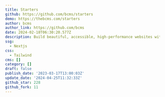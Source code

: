 ```yaml
---
title: Starters
github: https://github.com/bcms/starters
demo: https://thebcms.com/starters
author: bcms
author_link: https://github.com/bcms
date: 2024-02-18T06:30:20.577Z
description: Build beautiful, accessible, high-performance websites with BCMS
ssg:
  - Nextjs
css:
  - Tailwind
cms: []
category: []
draft: false
publish_date: '2023-03-17T13:00:03Z'
update_date: '2024-04-25T11:32:33Z'
github_star: 228
github_fork: 11
---
```

